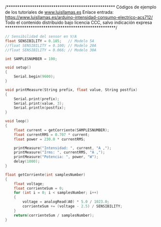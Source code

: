 /***************************************************
Códigos de ejemplo de los tutoriales de www.luisllamas.es
Enlace entrada: https://www.luisllamas.es/arduino-intensidad-consumo-electrico-acs712/
Todo el contenido distribuido bajo licencia CCC, salvo indicación expresa
****************************************************/

```cpp
// Sensibilidad del sensor en V/A
float SENSIBILITY = 0.185;   // Modelo 5A
//float SENSIBILITY = 0.100; // Modelo 20A
//float SENSIBILITY = 0.066; // Modelo 30A

int SAMPLESNUMBER = 100;

void setup() 
{
	Serial.begin(9600);
}

void printMeasure(String prefix, float value, String postfix)
{
	Serial.print(prefix);
	Serial.print(value, 3);
	Serial.println(postfix);
}

void loop()
{
	float current = getCorriente(SAMPLESNUMBER);
	float currentRMS = 0.707 * current;
	float power = 230.0 * currentRMS;

	printMeasure("Intensidad: ", current, "A ,");
	printMeasure("Irms: ", currentRMS, "A ,");
	printMeasure("Potencia: ", power, "W");
	delay(1000);
}

float getCorriente(int samplesNumber)
{
	float voltage;
	float corrienteSum = 0;
	for (int i = 0; i < samplesNumber; i++)
	{
		voltage = analogRead(A0) * 5.0 / 1023.0;
		corrienteSum += (voltage - 2.5) / SENSIBILITY;
	}
	return(corrienteSum / samplesNumber);
}

```